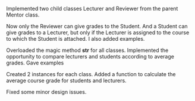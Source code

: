 Implemented two child classes Lecturer and Reviewer from the parent Mentor class.

Now only the Reviewer can give grades to the Student. And a Student can give grades to a Lecturer, but only if the Lecturer is assigned to the course to which the Student is attached. I also added examples.

Overloaded the magic method __str__ for all classes. Implemented the opportunity to compare lecturers and students according to average grades. Gave examples

Created 2 instances for each class. Added a function to calculate the average course grade for students and lecturers.

Fixed some minor design issues.